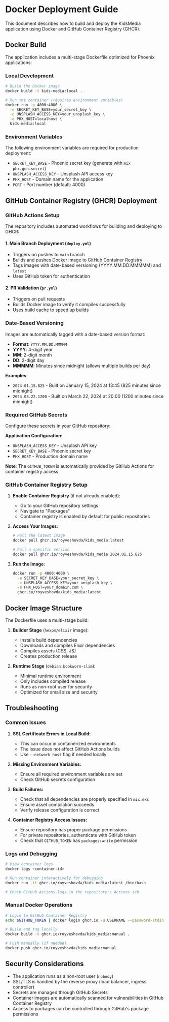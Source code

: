 # Docker Deployment Guide

This document describes how to build and deploy the KidsMedia application using Docker and GitHub Container Registry (GHCR).

## Docker Build

The application includes a multi-stage Dockerfile optimized for Phoenix applications:

### Local Development
```bash
# Build the Docker image
docker build -t kids-media:local .

# Run the container (requires environment variables)
docker run -p 4000:4000 \
  -e SECRET_KEY_BASE=your_secret_key \
  -e UNSPLASH_ACCESS_KEY=your_unsplash_key \
  -e PHX_HOST=localhost \
  kids-media:local
```

### Environment Variables

The following environment variables are required for production deployment:

- `SECRET_KEY_BASE` - Phoenix secret key (generate with `mix phx.gen.secret`)
- `UNSPLASH_ACCESS_KEY` - Unsplash API access key
- `PHX_HOST` - Domain name for the application
- `PORT` - Port number (default: 4000)

## GitHub Container Registry (GHCR) Deployment

### GitHub Actions Setup

The repository includes automated workflows for building and deploying to GHCR:

#### 1. Main Branch Deployment (`deploy.yml`)
- Triggers on pushes to `main` branch
- Builds and pushes Docker image to GitHub Container Registry
- Tags images with date-based versioning (YYYY.MM.DD.MMMMM) and `latest`
- Uses GitHub token for authentication

#### 2. PR Validation (`pr.yml`) 
- Triggers on pull requests
- Builds Docker image to verify it compiles successfully
- Uses build cache to speed up builds

### Date-Based Versioning

Images are automatically tagged with a date-based version format:
- **Format**: `YYYY.MM.DD.MMMMM`
- **YYYY**: 4-digit year
- **MM**: 2-digit month
- **DD**: 2-digit day  
- **MMMMM**: Minutes since midnight (allows multiple builds per day)

**Examples**:
- `2024.01.15.825` - Built on January 15, 2024 at 13:45 (825 minutes since midnight)
- `2024.03.22.1200` - Built on March 22, 2024 at 20:00 (1200 minutes since midnight)

### Required GitHub Secrets

Configure these secrets in your GitHub repository:

**Application Configuration:**
- `UNSPLASH_ACCESS_KEY` - Unsplash API key
- `SECRET_KEY_BASE` - Phoenix secret key
- `PHX_HOST` - Production domain name

**Note**: The `GITHUB_TOKEN` is automatically provided by GitHub Actions for container registry access.

### GitHub Container Registry Setup

1. **Enable Container Registry** (if not already enabled):
   - Go to your GitHub repository settings
   - Navigate to "Packages" 
   - Container registry is enabled by default for public repositories

2. **Access Your Images**:
   ```bash
   # Pull the latest image
   docker pull ghcr.io/royveshovda/kids_media:latest
   
   # Pull a specific version
   docker pull ghcr.io/royveshovda/kids_media:2024.01.15.825
   ```

3. **Run the Image**:
   ```bash
   docker run -p 4000:4000 \
     -e SECRET_KEY_BASE=your_secret_key \
     -e UNSPLASH_ACCESS_KEY=your_unsplash_key \
     -e PHX_HOST=your_domain.com \
     ghcr.io/royveshovda/kids_media:latest
   ```

## Docker Image Structure

The Dockerfile uses a multi-stage build:

1. **Builder Stage** (`hexpm/elixir` image):
   - Installs build dependencies
   - Downloads and compiles Elixir dependencies
   - Compiles assets (CSS, JS)
   - Creates production release

2. **Runtime Stage** (`debian:bookworm-slim`):
   - Minimal runtime environment
   - Only includes compiled release
   - Runs as non-root user for security
   - Optimized for small size and security

## Troubleshooting

### Common Issues

1. **SSL Certificate Errors in Local Build:**
   - This can occur in containerized environments
   - The issue does not affect GitHub Actions builds
   - Use `--network host` flag if needed locally

2. **Missing Environment Variables:**
   - Ensure all required environment variables are set
   - Check GitHub secrets configuration

3. **Build Failures:**
   - Check that all dependencies are properly specified in `mix.exs`
   - Ensure asset compilation succeeds
   - Verify release configuration is correct

4. **Container Registry Access Issues:**
   - Ensure repository has proper package permissions
   - For private repositories, authenticate with GitHub token
   - Check that `GITHUB_TOKEN` has `packages:write` permission

### Logs and Debugging

```bash
# View container logs
docker logs <container-id>

# Run container interactively for debugging
docker run -it ghcr.io/royveshovda/kids_media:latest /bin/bash

# Check GitHub Actions logs in the repository's Actions tab
```

### Manual Docker Operations

```bash
# Login to GitHub Container Registry
echo $GITHUB_TOKEN | docker login ghcr.io -u USERNAME --password-stdin

# Build and tag locally
docker build -t ghcr.io/royveshovda/kids_media:manual .

# Push manually (if needed)
docker push ghcr.io/royveshovda/kids_media:manual
```

## Security Considerations

- The application runs as a non-root user (`nobody`)
- SSL/TLS is handled by the reverse proxy (load balancer, ingress controller)
- Secrets are managed through GitHub Secrets
- Container images are automatically scanned for vulnerabilities in GitHub Container Registry
- Access to packages can be controlled through GitHub's package permissions